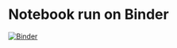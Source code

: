 # Notebook run on Binder

[![Binder](https://mybinder.org/badge_logo.svg)](https://mybinder.org/v2/gh/ichicho/BinderNotebook.git/master)
